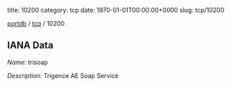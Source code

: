title: 10200
category: tcp
date: 1970-01-01T00:00:00+0000
slug: tcp/10200

[portdb](/) / [tcp](/category/tcp.html) / 10200


## IANA Data

_Name:_ trisoap

_Description:_ Trigence AE Soap Service

